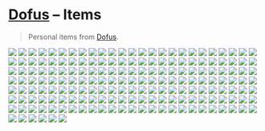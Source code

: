 # [Dofus] – Items

> Personal items from [Dofus].

[Dofus]: https://dofus.com

![](ceremonial-item/hat/galgarion-helmet.webp)
![](ceremonial-item/shield/justice-shield.webp)
![](ceremonial-item/shield/raydi-shield.webp)
![](equipment/amulet/amulet-bleeding-heart-earth-resistance.webp)
![](equipment/amulet/amulet-bleeding-heart-ranged-damage.webp)
![](equipment/amulet/amulet-valiant-heart-air-resistance.webp)
![](equipment/amulet/crabtun-necklace-earth-resistance.webp)
![](equipment/amulet/crabtun-necklace-ranged-damage.webp)
![](equipment/amulet/cute-koutoulou-pendant-air-resistance.webp)
![](equipment/amulet/ellie-deluxe-mental-amulet-vitality.webp)
![](equipment/amulet/jammy-jack-collar-air-resistance.webp)
![](equipment/amulet/minotot-necklace.webp)
![](equipment/amulet/renewed-amulet-pods.webp)
![](equipment/amulet/rhineetle-amulet-earth-resistance.webp)
![](equipment/amulet/spookkoth-amulet-water-resistance.webp)
![](equipment/amulet/treadfast-amulet-ranged-damage.webp)
![](equipment/backpack/turtelonia-carapace.webp)
![](equipment/backpack/volcanic-bag.webp)
![](equipment/belt/broucey-belt-ranged-damage.webp)
![](equipment/belt/corruption-brambelt-ranged-damage.webp)
![](equipment/belt/crocobelt-fire-resistance.webp)
![](equipment/belt/glacial-belt.webp)
![](equipment/belt/menobelt-air-resistance.webp)
![](equipment/belt/minotot-belt.webp)
![](equipment/belt/queen-thieves-belt-air-resistance.webp)
![](equipment/belt/rhineetle-belt-earth-resistance.webp)
![](equipment/belt/royal-gobball-belt-pods.webp)
![](equipment/belt/slice-undergrowth.webp)
![](equipment/belt/treadfast-belt-ranged-damage.webp)
![](equipment/belt/unstable-belt.webp)
![](equipment/belt/xlii-belt-vitality.webp)
![](equipment/boots/atcham-sandals.webp)
![](equipment/boots/baleenaboots-earth-resistance.webp)
![](equipment/boots/boots-bleeding-heart-earth-resistance.webp)
![](equipment/boots/boots-bleeding-heart-ranged-damage.webp)
![](equipment/boots/broucey-boots-ranged-damage.webp)
![](equipment/boots/catseye-boots.webp)
![](equipment/boots/nomarow-getas-ranged-damage.webp)
![](equipment/boots/pathogastrics.webp)
![](equipment/boots/queen-thieves-boots-air-resistance.webp)
![](equipment/boots/shabby-shoes-earth-resistance.webp)
![](equipment/boots/slothful-slippers-vitality.webp)
![](equipment/boots/ta-boots.webp)
![](equipment/boots/treadfast-boots-ranged-damage.webp)
![](equipment/boots/tritun-palms-air-resistance.webp)
![](equipment/boots/unnamable-boots-fire-resistance.webp)
![](equipment/boots/war-treads.webp)
![](equipment/boots/xlii-boots-vitality.webp)
![](equipment/cloak/absoluti-cape-water-resistance.webp)
![](equipment/cloak/atcham-cape.webp)
![](equipment/cloak/cape-bleeding-heart-fire-resistance.webp)
![](equipment/cloak/cape-bleeding-heart-ranged-damage.webp)
![](equipment/cloak/chee-cape-vitality.webp)
![](equipment/cloak/cloak-thousand-excuses-earth-resistance.webp)
![](equipment/cloak/dofusteuse.webp)
![](equipment/cloak/glacial-cape.webp)
![](equipment/cloak/indescribable-cape-air-resistance.webp)
![](equipment/cloak/inky-veil-earth-resistance.webp)
![](equipment/cloak/jahash-jurgen-cloak-ranged-damage.webp)
![](equipment/cloak/jammy-jack-cape.webp)
![](equipment/cloak/merdiodon-cloak-fire-resistance.webp)
![](equipment/cloak/minotot-cloak.webp)
![](equipment/cloak/rykke-errel-bravery.webp)
![](equipment/cloak/treecloak-vitality.webp)
![](equipment/dofus/abyssal-dofus.webp)
![](equipment/dofus/cloudy-dofus.webp)
![](equipment/dofus/crimson-dofus.webp)
![](equipment/dofus/dolmanax.webp)
![](equipment/dofus/ebony-dofus.webp)
![](equipment/dofus/emerald-dofus.webp)
![](equipment/dofus/grofus.webp)
![](equipment/dofus/ice-dofus.webp)
![](equipment/dofus/ivory-dofus.webp)
![](equipment/dofus/kaliptus-dofus.webp)
![](equipment/dofus/lavasmith-dofus.webp)
![](equipment/dofus/ochre-dofus.webp)
![](equipment/dofus/turquoise-dofus.webp)
![](equipment/dofus/vulbis-dofus.webp)
![](equipment/hat/allister-crown-air-resistance.webp)
![](equipment/hat/allister-crown.webp)
![](equipment/hat/batouta-helmet.webp)
![](equipment/hat/catseye-helmet.webp)
![](equipment/hat/count-harebourg-ranged-damage.webp)
![](equipment/hat/dorabyss-eachure-afterimage.webp)
![](equipment/hat/dorado.webp)
![](equipment/hat/dreggon-helmet-vitality.webp)
![](equipment/hat/funerbroadsword-mask-earth-resistance.webp)
![](equipment/hat/kideebonnet-range-water-resistance.webp)
![](equipment/hat/king-playa-crown-earth-resistance.webp)
![](equipment/hat/makroute.webp)
![](equipment/hat/nomarow-helmet-ranged-damage.webp)
![](equipment/hat/pandawa-vitality.webp)
![](equipment/hat/queen-thieves-headpiece-air-resistance.webp)
![](equipment/hat/rhineetle-helmet-water-resistance.webp)
![](equipment/hat/royal-gobball-headgear-strength.webp)
![](equipment/hat/scapu-helm-fire-resistance.webp)
![](equipment/hat/solomonk-vitality.webp)
![](equipment/hat/turtelonia-horn-ranged-damage.webp)
![](equipment/hat/war-helm.webp)
![](equipment/prysmaradite/disaprys.webp)
![](equipment/ring/barbring-ap.webp)
![](equipment/ring/bearbaric-band-ap.webp)
![](equipment/ring/bearbaric-wedding-ring-mp-air-resistance.webp)
![](equipment/ring/broucey-ring-mp.webp)
![](equipment/ring/colette-ring.webp)
![](equipment/ring/corruption-ring-ap.webp)
![](equipment/ring/corruption-ring-mp-earth-resistance.webp)
![](equipment/ring/crustic-ring-mp.webp)
![](equipment/ring/gelano-mp-vitality.webp)
![](equipment/ring/glacial-ring.webp)
![](equipment/ring/hairsh-bracelet-ap.webp)
![](equipment/ring/jammy-jack-glove-ap-initiative.webp)
![](equipment/ring/king-playa-signet-ring-mp.webp)
![](equipment/ring/minotot-bracelet.webp)
![](equipment/ring/nomarow-ring-mp.webp)
![](equipment/ring/nose-ring.webp)
![](equipment/ring/rhineetle-ring-ap.webp)
![](equipment/ring/ringaeus-ap.webp)
![](equipment/ring/ringaling-mp-critical-resistance.webp)
![](equipment/ring/tash-ring-ap.webp)
![](equipment/ring/tritun-ring-ap.webp)
![](equipment/ring/unstable-band.webp)
![](equipment/ring/unstable-ring.webp)
![](equipment/ring/war-gauntlet.webp)
![](equipment/ring/xlii-ring.webp)
![](equipment/shield/air-dial-vitality.webp)
![](equipment/shield/cubist-shield-spell-damage.webp)
![](equipment/shield/cubist-shield-vitality.webp)
![](equipment/shield/earth-dial-vitality.webp)
![](equipment/shield/fallanster-rectitude-vitality.webp)
![](equipment/shield/four-leaf-range.webp)
![](equipment/shield/four-leaf-spell-damage.webp)
![](equipment/shield/four-leaf-vitality-feudala-shield-afterimage.webp)
![](equipment/shield/ilyzaelle-shield.webp)
![](equipment/shield/stalak-shield-vitality.webp)
![](equipment/shield/war-fortress.webp)
![](harnesses/dragoturkey/noxine-dragoturkey-harness.webp)
![](mounts/dragoturkey/almond-crimson-dragoturkey.webp)
![](mounts/dragoturkey/almond-ebony-dragoturkey.webp)
![](mounts/dragoturkey/almond-indigo-dragoturkey.webp)
![](mounts/dragoturkey/almond-ivory-dragoturkey.webp)
![](mounts/dragoturkey/almond-orchid-dragoturkey.webp)
![](mounts/dragoturkey/armoured-dragoturkey.webp)
![](mounts/dragoturkey/feathered-dragoturkey.webp)
![](pets/pet/borbat.webp)
![](pets/pet/maulleycat.webp)
![](pets/pet/snailmate.webp)
![](pets/pet/teddybearbarian.webp)
![](pets/petsmount/skrot.webp)
![](weapons/axe/canni-blade.webp)
![](weapons/axe/catseye-axe.webp)
![](weapons/axe/heqaxe.webp)
![](weapons/axe/mantax-air-resistance.webp)
![](weapons/axe/plumobile-air-resistance.webp)
![](weapons/bow/archetypal-bow-water-damage-fire-resistance.webp)
![](weapons/bow/archon-bow-fire-damage.webp)
![](weapons/bow/catseye-bow-earth-resistance.webp)
![](weapons/bow/catseye-bow-ranged-damage-hunting-weapon.webp)
![](weapons/bow/corrupted-bow-fire-resistance.webp)
![](weapons/bow/rhineetle-bow-ranged-damage.webp)
![](weapons/dagger/aggravating-daggers-water-damage.webp)
![](weapons/dagger/daguanos-water-resistance.webp)
![](weapons/dagger/flinty-daggers.webp)
![](weapons/dagger/gaga-daggers-vitality.webp)
![](weapons/dagger/joyous-seizers-fire-damage-fire-resistance.webp)
![](weapons/dagger/srambad-daggers-air-resistance.webp)
![](weapons/hammer/hammerture-earth-resistance.webp)
![](weapons/staff/bitrydent.webp)
![](weapons/staff/ensorcel-lance-air-resistance.webp)
![](weapons/staff/king-playa-scepta-water-resistance.webp)
![](weapons/staff/manitou-zoth-staff.webp)
![](weapons/staff/minotot-sceptre.webp)
![](weapons/staff/sepulchral-sceptre.webp)
![](weapons/sword/atcham-sabres-spell-damage.webp)
![](weapons/sword/gilbert-g-rapier-water-damage.webp)
![](weapons/sword/peccary-blade-hunting-weapon.webp)
![](weapons/sword/pink-claw-pods.webp)
![](weapons/sword/queen-thieves-sword.webp)
![](weapons/wand/eternal-wand-fire-damage.webp)
![](weapons/wand/ethical-wand.webp)
![](weapons/wand/turtelonia-wand-ranged-damage.webp)
